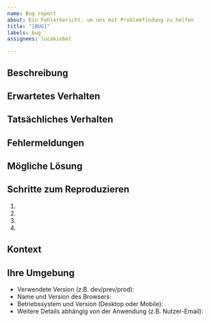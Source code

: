 ```yaml
---
name: Bug report
about: Ein Fehlerbericht, um uns mit Problemfindung zu helfen
title: "[BUG]"
labels: bug
assignees: lucakiebel

---
```


<!--- Gib eine allgemeine Zusammenfassung des Problems im obigen Titel an -->

## Beschreibung
<!--- Gib eine detailliertere Einführung in das Problem selbst an, und warum du es für einen Fehler hältst -->

## Erwartetes Verhalten
<!--- Sag uns, was passieren sollte -->

## Tatsächliches Verhalten
<!--- Sag uns, was stattdessen passiert, nehme ein Video von dem Fehlverhalten auf -->
<!--- (QuickTimePlayer öffnen, CMD+CTRL+N) und lade es (durch  drag+drop) hier hoch -->

## Fehlermeldungen
<!--- Wenn etwas nicht funktioniert, gibt es möglicherweise Fehlermeldungen in der JavaScript-Konsole -->
<!--- Konsole öffnen: https://bit.ly/3kS0eMW von dieser einen Screenshot machen und am besten durch Rechtsklick Fehlermeldungen kopieren -->

## Mögliche Lösung
<!--- Nicht obligatorisch, aber schlag eine Lösung oder einen Grund für den Fehler vor -->

## Schritte zum Reproduzieren
<!--- Gib einen Link zu einem Live-Beispiel an, oder einen eindeutigen Satz von Schritten, um -->
<!--- diesen Fehler zu reproduzieren. Füge Code zur Reproduktion bei, falls relevant -->
1.
2.
3.
4.

## Kontext
<!--- Wie hat sich dieser Fehler auf dich ausgewirkt? Was hast du versucht, zu erreichen? -->

## Ihre Umgebung
<!--- Gib so viele relevante Details über die Umgebung an, in der der Fehler aufgetreten ist -->
* Verwendete Version (z.B. dev/prev/prod):
* Name und Version des Browsers:
* Betriebssystem und Version (Desktop oder Mobile):
* Weitere Details abhängig von der Anwendung (z.B. Nutzer-Email):
